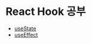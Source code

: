 # React Hook 공부

- [useState](https://github.com/Suhwan-Front/ReactHookStudy/blob/master/useState.md)
- [useEffect](https://github.com/Suhwan-Front/ReactHookStudy/blob/master/useEffect.md)
